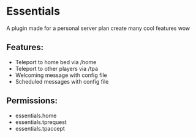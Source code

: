 # Essentials
A plugin made for a personal server plan create many cool features wow

## Features:
- Teleport to home bed via /home
- Teleport to other players via /tpa
- Welcoming message with config file
- Scheduled messages with config file

## Permissions:
- essentials.home 
- essentials.tprequest
- essentials.tpaccept

